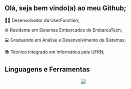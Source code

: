 ## Olá, seja bem vindo(a) ao meu Github;     

👨‍💻 Desenvolvedor da UserFunction;

⚙  Residente em Sistemas Embarcados do EmbarcaTech;

💻 Graduando em Análise e Desenvolvimento de Sistemas;

📚 Técnico integrado em Informática pela UFRN;

## Linguagens e Ferramentas

<p align="center">
  <a href="https://skillicons.dev">
    <img src="https://skillicons.dev/icons?i=angular,nodejs,django,js,java,ts,php,spring,postgres,git,html,css,c" />
  </a>
</p>
